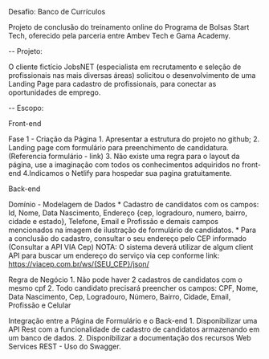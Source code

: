 Desafio: Banco de Currículos 

Projeto de conclusão do treinamento online do Programa de Bolsas Start Tech, oferecido pela parceria entre Ambev Tech e Gama Academy.

-- Projeto:

O cliente fictício JobsNET (especialista em recrutamento e seleção de profissionais nas mais diversas áreas) solicitou o desenvolvimento de uma Landing Page para cadastro de profissionais, para conectar as oportunidades de emprego.





-- Escopo: 

Front-end

Fase 1 - Criação da Página
    1. Apresentar a estrutura do projeto no github;
    2. Landing page com formulário para preenchimento de candidatura. (Referencia formulário - link)
    3. Não existe uma regra para o layout da página, use a imaginação com todos os conhecimentos adquiridos no front-end
    4.Indicamos o Netlify para hospedar sua pagina gratuitamente.


Back-end

Domínio - Modelagem de Dados
    * Cadastro de candidatos com os campos: Id, Nome, Data Nascimento, Endereço {cep, logradouro, numero, bairro, cidade e estado}, Telefone, Email e Profissão e demais campos mencionados na imagem de ilustração de formulário de candidatos.
    * Para a conclusão do cadastro, consultar o seu endereço pelo CEP informado (Consultar a API VIA Cep) NOTA: O sistema deverá utilizar de algum client API para buscar um endereço do serviço via cep conforme link: https://viacep.com.br/ws/{SEU_CEP}/json/

Regra de Negócio
    1. Não pode haver 2 cadastros de candidatos com o mesmo cpf
    2. Todo candidato precisará preencher os campos: CPF, Nome, Data Nascimento, Cep, Logradouro, Número, Bairro, Cidade, Email, Profissão e Celular

Integração entre a Página de Formulário e o Back-end
    1. Disponibilizar uma API Rest com a funcionalidade de cadastro de candidatos armazenando em um banco de dados.
    2. Disponibilizar a documentação dos recursos Web Services REST - Uso do Swagger.
